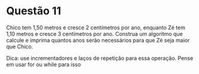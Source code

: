 # Questão 11

Chico tem 1,50 metros e cresce 2 centímetros por ano, enquanto Zé tem 1,10 metros e
cresce 3 centímetros por ano. Construa um algoritmo que calcule e imprima quantos anos serão
necessários para que Zé seja maior que Chico.

Dica: use incrementadores e laços de repetição para essa operação. Pense em usar for ou while para isso
